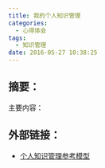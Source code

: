 ```yaml
---
title: 我的个人知识管理
categories:
  - 心得体会
tags:
  - 知识管理
date: 2016-05-27 10:38:25
---
```


## 摘要：
主要内容：


<!--more-->

## 外部链接：
>
- [个人知识管理参考模型](http://www.360doc.com/content/09/0620/02/116320_3966096.shtml)

